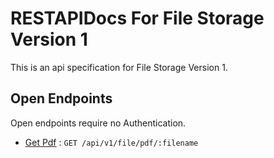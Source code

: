# RESTAPIDocs For File Storage Version 1

This is an api specification for File Storage Version 1.

## Open Endpoints

Open endpoints require no Authentication.

* [Get Pdf](file/pdf.md) : `GET /api/v1/file/pdf/:filename`